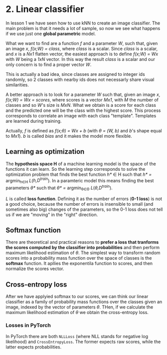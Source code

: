 # 2. Linear classifier

In lesson 1 we have seen how to use kNN  to create an image classifier. The main problem is that it needs a lot of sample, so now we see what happens if we use just one **global parametric** model.

What we want to find are a function _f_ and a parameter _W_, such that, given an image _x_, _f(x;W) = class_, where _class_ is a scalar.
Since _class_ is a scalar, and _x_ is a _Nx1_ flatten vector, the easiest approach is to define _f(x;W) = Wx_ with _W_ being a _1xN_ vector. In this way the result _class_ is a scalar and our only concern is to find a proper vector _W_.

This is actually a bad idea, since classes are assigned to integer ids randomly, so 2 classes with nearby ids does not necessarly share visual similarities.

A better approach is to look for a parameter _W_ such that, given an image _x_, _f(x;W) = Wx = scores_, where scores is a vector _Mx1_, with _M_ the number of classes and so _W_'s size is _MxN_. What we obtain is a score for each class and the predicted one will be the class with the highest score. This process corresponds to correlate an image with each class "template". Templates are learned during training.

Actually, _f_ is defined as _f(x;θ) = Wx + b_ (with _θ = (W, b)_ and _b_'s shape equal to _Mx1_). _b_ is called _bias_ and it makes the model more flexible.

## Learning as optimization
The **hypothesis space H** of a machine learning model is the space of the functions it can learn. So the learning step corresponds to solve the optimization problem that finds the best function _h*_ ∈ H such that _h* =_ argmin<sub>h∈H</sub> _L_(_h,D<sup>train</sup>_). In a paramteric model this means finding the best parameters _θ*_ such that
_θ* =_ argmin<sub>θ∈Θ</sub> _L_(_θ,D<sup>train</sup>_).

_L_ is called **loss function**. Defining it as the number of errors (**0-1 loss**) is not a good choice, because the number of errors is insensible to small (and sometimes also big) changes of the parameters, so the 0-1 loss does not tell us if we are "moving" in the "right" direction.

## Softmax function
There are theoretical and practical reasons to **prefer a loss that tranforms the scores computed by the classifier into probabilities** and then perform maximum likelihood estimation of _θ_. The simplest way to transform random scores into a probability mass function over the space of classes is the **softmax** function. It apllies the exponentila function to scores, and then normalize the scores vector.

## Cross-entropy loss
After we have applyied softmax to our scores, we can think our linear classifier as a family of probability mass functions over the classes given an image, indexed by the vector of parameters _θ_. THen, if we calculate the maximum likelihood estimation of _θ_ we obtain the cross-entropy loss.

### Losses in PyTorch

In PyTorch there are both `NLLLoss` (where NLL stands for negative log likelihood) and `CrossEntropyLoss`. The former expects raw scores, while the latter expects probabilities.
